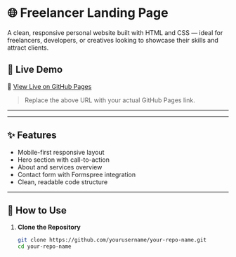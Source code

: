 # 🌐 Freelancer Landing Page

A clean, responsive personal website built with HTML and CSS — ideal for freelancers, developers, or creatives looking to showcase their skills and attract clients.

## 📍 Live Demo

🔗 [View Live on GitHub Pages](https://yourusername.github.io/your-repo-name/)

> Replace the above URL with your actual GitHub Pages link.

---

---

## ✨ Features

- Mobile-first responsive layout
- Hero section with call-to-action
- About and services overview
- Contact form with Formspree integration
- Clean, readable code structure

---

## 🚀 How to Use

1. **Clone the Repository**
   ```bash
   git clone https://github.com/yourusername/your-repo-name.git
   cd your-repo-name




